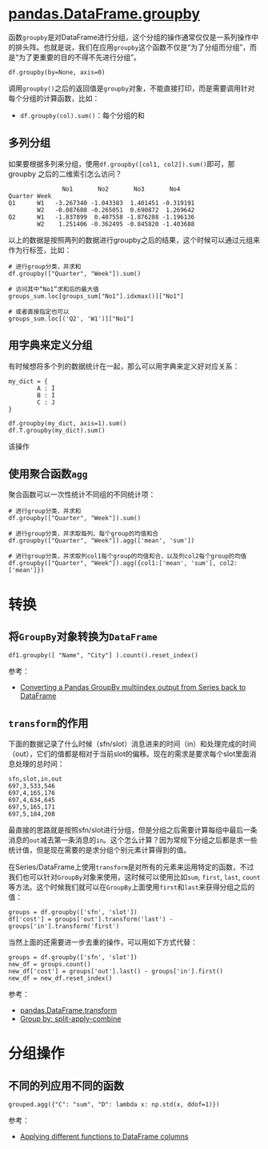 # [pandas.DataFrame.groupby](https://pandas.pydata.org/pandas-docs/stable/reference/api/pandas.DataFrame.groupby.html)

函数`groupby`是对DataFrame进行分组，这个分组的操作通常仅仅是一系列操作中的排头阵。也就是说，我们在应用`groupby`这个函数不仅是“为了分组而分组”，而是“为了更重要的目的不得不先进行分组”。

```
df.groupby(by=None, axis=0)
```

调用`groupby()`之后的返回值是`groupby`对象，不能直接打印，而是需要调用针对每个分组的计算函数，比如：

- `df.groupby(col).sum()`：每个分组的和


## 多列分组

如果要根据多列来分组，使用`df.groupby([col1, col2]).sum()`即可，那groupby 之后的二维索引怎么访问？

```
               No1       No2       No3       No4
Quarter Week                                        
Q1      W1   -3.267340 -1.043383  1.401451 -0.319191
        W2   -0.087608 -0.265051  0.690872  1.269642
Q2      W1   -1.837899  0.407558 -1.876288 -1.196136
        W2    1.251406 -0.362495 -0.845820 -1.403688
```

以上的数据是按照两列的数据进行groupby之后的结果，这个时候可以通过元组来作为行标签，比如：

```
# 进行group分类，并求和
df.groupby(["Quarter", "Week"]).sum()

# 访问其中“No1”求和后的最大值
groups_sum.loc[groups_sum["No1"].idxmax()]["No1"]

# 或者直接指定也可以
groups_sum.loc[('Q2', 'W1')]["No1"]
```


## 用字典来定义分组

有时候想将多个列的数据统计在一起，那么可以用字典来定义好对应关系：

```
my_dict = {
        A : I
        B : I
        C : J
}

df.groupby(my_dict, axis=1).sum()
df.T.groupby(my_dict).sum()
```

该操作

## 使用聚合函数`agg`

聚合函数可以一次性统计不同组的不同统计项：

```
# 进行group分类，并求和
df.groupby(["Quarter", "Week"]).sum()

# 进行group分类，并求取每列、每个group的均值和合
df.groupby(["Quarter", "Week"]).agg(['mean', 'sum'])

# 进行group分类，并求取列col1每个group的均值和合，以及列col2每个group的均值
df.groupby(["Quarter", "Week"]).agg({col1:['mean', 'sum'], col2:['mean']})
```


# 转换

## 将`GroupBy`对象转换为`DataFrame`

```
df1.groupby([ "Name", "City"] ).count().reset_index()
```

参考：

- [Converting a Pandas GroupBy multiindex output from Series back to DataFrame](https://stackoverflow.com/questions/10373660/converting-a-pandas-groupby-multiindex-output-from-series-back-to-dataframe)


## `transform`的作用

下面的数据记录了什么时候（sfn/slot）消息进来的时间（in）和处理完成的时间（out），它们的值都是相对于当前slot的偏移。现在的需求是要求每个slot里面消息处理的总时间：

```
sfn,slot,in,out
697,3,533,546
697,4,165,176
697,4,634,645
697,5,165,171
697,5,184,208
```

最直接的思路就是按照sfn/slot进行分组，但是分组之后需要计算每组中最后一条消息的`out`减去第一条消息的`in`。这个怎么计算？因为常规下分组之后都是求一些统计值，但是现在需要的是求分组个别元素计算得到的值。

在Series/DataFrame上使用`transform`是对所有的元素来运用特定的函数，不过我们也可以针对`GroupBy`对象来使用，这时候可以使用比如`sum`, `first`, `last`, `count`等方法。这个时候我们就可以在`GroupBy`上面使用`first`和`last`来获得分组之后的值：

```
groups = df.groupby(['sfn', 'slot'])
df['cost'] = groups['out'].transform('last') - groups['in'].transform('first')
```

当然上面的还需要进一步去重的操作，可以用如下方式代替：

```
groups = df.groupby(['sfn', 'slot'])
new_df = groups.count()
new_df['cost'] = groups['out'].last() - groups['in'].first()
new_df = new_df.reset_index()
```

参考：

- [pandas.DataFrame.transform](https://pandas.pydata.org/docs/reference/api/pandas.DataFrame.transform.html)
- [Group by: split-apply-combine](https://pandas.pydata.org/pandas-docs/stable/user_guide/groupby.html)

# 分组操作

## 不同的列应用不同的函数

```
grouped.agg({"C": "sum", "D": lambda x: np.std(x, ddof=1)})
```

参考：

- [Applying different functions to DataFrame columns](https://pandas.pydata.org/pandas-docs/stable/user_guide/groupby.html#applying-different-functions-to-dataframe-columns)

